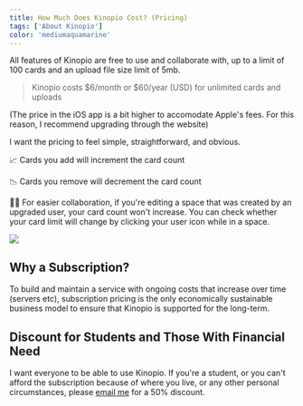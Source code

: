 ```yaml
---
title: How Much Does Kinopio Cost? (Pricing)
tags: ['About Kinopio']
color: 'mediumaquamarine'
---
```


All features of Kinopio are free to use and collaborate with, up to a limit of 100 cards and an upload file size limit of 5mb.

> Kinopio costs $6/month or $60/year (USD) for unlimited cards and uploads

(The price in the iOS app is a bit higher to accomodate Apple's fees. For this reason, I recommend upgrading through the website)

I want the pricing to feel simple, straightforward, and obvious.

📈 Cards you add will increment the card count

📉 Cards you remove will decrement the card count

👯‍♀️ For easier collaboration, if you're editing a space that was created by an upgraded user, your card count won't increase. You can check whether your card limit will change by clicking your user icon while in a space.

<img src="/assets/posts/card-count-exempted.png" class="narrow" />

## Why a Subscription?

To build and maintain a service with ongoing costs that increase over time (servers etc), subscription pricing is the only economically sustainable business model to ensure that Kinopio is supported for the long-term.

## Discount for Students and Those With Financial Need

I want everyone to be able to use Kinopio. If you're a student, or you can't afford the subscription because of where you live, or any other personal circumstances, please [email me](mailto:hi@kinopio.club) for a 50% discount.